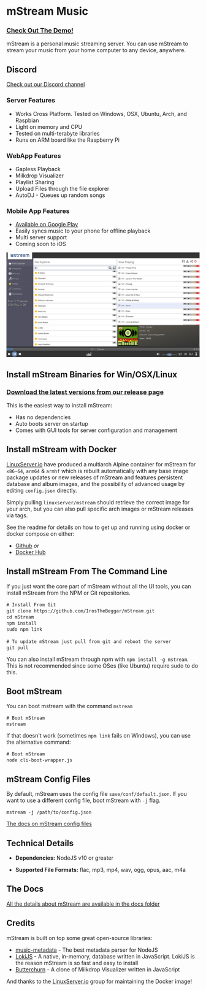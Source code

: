 # mStream Music

### [Check Out The Demo!](https://demo.mstream.io/)

mStream is a personal music streaming server.  You can use mStream to stream your music from your home computer to any device, anywhere.

## Discord

[Check out our Discord channel](https://discord.gg/AM896Rr)

### Server Features
* Works Cross Platform. Tested on Windows, OSX, Ubuntu, Arch, and Raspbian
* Light on memory and CPU
* Tested on multi-terabyte libraries
* Runs on ARM board like the Raspberry Pi

### WebApp Features
* Gapless Playback
* Milkdrop Visualizer
* Playlist Sharing
* Upload Files through the file explorer
* AutoDJ - Queues up random songs

### Mobile App Features
* [Available on Google Play](https://play.google.com/store/apps/details?id=mstream.music)
* Easily syncs music to your phone for offline playback
* Multi server support
* Coming soon to iOS

![mStream Web App](/docs/designs/mstreamv4.png?raw=true)

## Install mStream Binaries for Win/OSX/Linux

### [Download the latest versions from our release page](https://github.com/IrosTheBeggar/mStream/releases)

This is the easiest way to install mStream:

* Has no dependencies
* Auto boots server on startup
* Comes with GUI tools for server configuration and management

## Install mStream with Docker

[LinuxServer.io](https://www.linuxserver.io/) have produced a multiarch Alpine container for mStream for `x86-64`, `arm64` & `armhf` which is rebuilt automatically with any base image package updates or new releases of mStream and features persistent database and album images, and the possibility of advanced usage by editing `config.json` directly.

Simply pulling `linuxserver/mstream` should retrieve the correct image for your arch, but you can also pull specific arch images or mStream releases via tags.

See the readme for details on how to get up and running using docker or docker compose on either: 

* [Github](https://github.com/linuxserver/docker-mstream) *or*
* [Docker Hub](https://hub.docker.com/r/linuxserver/mstream)

## Install mStream From The Command Line

If you just want the core part of mStream without all the UI tools, you can install mStream from the NPM or Git repositories. 

```shell
# Install From Git
git clone https://github.com/IrosTheBeggar/mStream.git
cd mStream
npm install
sudo npm link 

# To update mStream just pull from git and reboot the server
git pull
```

You can also install mStream through npm with `npm install -g mstream`. This is not recommended since some OSes (like Ubuntu) require sudo to do this.

## Boot mStream

You can boot mstream with the command `mstream`

```shell
# Boot mStream
mstream
```

If that doesn't work (sometimes `npm link` fails on Windows), you can use the alternative command:

```shell
# Boot mStream
node cli-boot-wrapper.js
```

## mStream Config Files

By default, mStream uses the config file `save/conf/default.json`.  If you want to use a different config file, boot mStream with `-j` flag.

```shell
mstream -j /path/to/config.json
```

[The docs on mStream config files](docs/json_config.md)

## Technical Details

* **Dependencies:** NodeJS v10 or greater

* **Supported File Formats:** flac, mp3, mp4, wav, ogg, opus, aac, m4a

## The Docs

[All the details about mStream are available in the docs folder](docs/)

## Credits

mStream is built on top some great open-source libraries:

* [music-metadata](https://github.com/Borewit/music-metadata) - The best metadata parser for NodeJS
* [LokiJS](https://github.com/techfort/LokiJS) - A native, in-memory, database written in JavaScript.  LokiJS is the reason mStream is so fast and easy to install
* [Butterchurn](https://github.com/jberg/butterchurn) - A clone of Milkdrop Visualizer written in JavaScript

And thanks to the [LinuxServer.io](https://www.linuxserver.io/) group for maintaining the Docker image!
